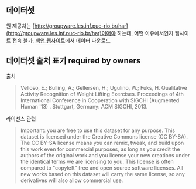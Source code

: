 ## 데이터셋
원 제공처는 [http://groupware.les.inf.puc-rio.br/har](http://groupware.les.inf.puc-rio.br/har)이어야 하는데, 어떤 이유에서인지 웹사이트 접속 불가. [백업 웹사이트](http://web.archive.org/web/20161224072740/http:/groupware.les.inf.puc-rio.br/har)에서 데이터 다운로드

## 데이터셋 출처 표기 required by owners
출처
> Velloso, E.; Bulling, A.; Gellersen, H.; Ugulino, W.; Fuks, H. Qualitative Activity Recognition of Weight Lifting Exercises. Proceedings of 4th International Conference in Cooperation with SIGCHI (Augmented Human '13) . Stuttgart, Germany: ACM SIGCHI, 2013.

라이선스 관련
> Important: you are free to use this dataset for any purpose. This dataset is licensed under the Creative Commons license (CC BY-SA). The CC BY-SA license means you can remix, tweak, and build upon this work even for commercial purposes, as long as you credit the authors of the original work and you license your new creations under the identical terms we are licensing to you. This license is often compared to "copyleft" free and open source software licenses. All new works based on this dataset will carry the same license, so any derivatives will also allow commercial use.